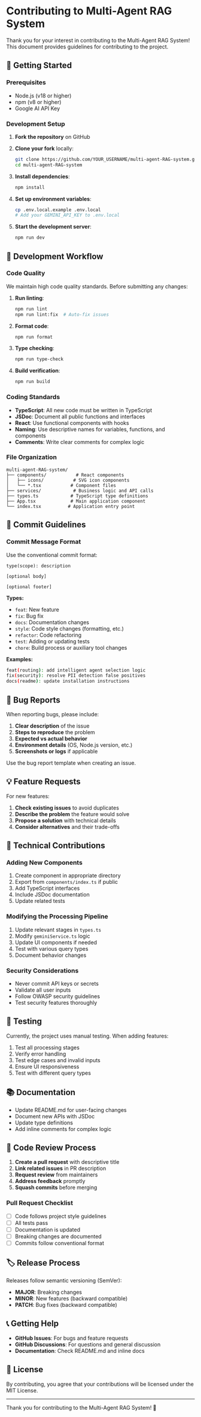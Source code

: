 # Contributing to Multi-Agent RAG System

Thank you for your interest in contributing to the Multi-Agent RAG System! This document provides guidelines for contributing to the project.

## 🚀 Getting Started

### Prerequisites

- Node.js (v18 or higher)
- npm (v8 or higher)
- Google AI API Key

### Development Setup

1. **Fork the repository** on GitHub
2. **Clone your fork** locally:

   ```bash
   git clone https://github.com/YOUR_USERNAME/multi-agent-RAG-system.git
   cd multi-agent-RAG-system
   ```

3. **Install dependencies**:

   ```bash
   npm install
   ```

4. **Set up environment variables**:

   ```bash
   cp .env.local.example .env.local
   # Add your GEMINI_API_KEY to .env.local
   ```

5. **Start the development server**:
   ```bash
   npm run dev
   ```

## 🔧 Development Workflow

### Code Quality

We maintain high code quality standards. Before submitting any changes:

1. **Run linting**:

   ```bash
   npm run lint
   npm run lint:fix  # Auto-fix issues
   ```

2. **Format code**:

   ```bash
   npm run format
   ```

3. **Type checking**:

   ```bash
   npm run type-check
   ```

4. **Build verification**:
   ```bash
   npm run build
   ```

### Coding Standards

- **TypeScript**: All new code must be written in TypeScript
- **JSDoc**: Document all public functions and interfaces
- **React**: Use functional components with hooks
- **Naming**: Use descriptive names for variables, functions, and components
- **Comments**: Write clear comments for complex logic

### File Organization

```
multi-agent-RAG-system/
├── components/           # React components
│   ├── icons/           # SVG icon components
│   └── *.tsx           # Component files
├── services/            # Business logic and API calls
├── types.ts            # TypeScript type definitions
├── App.tsx             # Main application component
└── index.tsx          # Application entry point
```

## 📝 Commit Guidelines

### Commit Message Format

Use the conventional commit format:

```
type(scope): description

[optional body]

[optional footer]
```

**Types:**

- `feat`: New feature
- `fix`: Bug fix
- `docs`: Documentation changes
- `style`: Code style changes (formatting, etc.)
- `refactor`: Code refactoring
- `test`: Adding or updating tests
- `chore`: Build process or auxiliary tool changes

**Examples:**

```bash
feat(routing): add intelligent agent selection logic
fix(security): resolve PII detection false positives
docs(readme): update installation instructions
```

## 🐛 Bug Reports

When reporting bugs, please include:

1. **Clear description** of the issue
2. **Steps to reproduce** the problem
3. **Expected vs actual behavior**
4. **Environment details** (OS, Node.js version, etc.)
5. **Screenshots or logs** if applicable

Use the bug report template when creating an issue.

## 💡 Feature Requests

For new features:

1. **Check existing issues** to avoid duplicates
2. **Describe the problem** the feature would solve
3. **Propose a solution** with technical details
4. **Consider alternatives** and their trade-offs

## 🔧 Technical Contributions

### Adding New Components

1. Create component in appropriate directory
2. Export from `components/index.ts` if public
3. Add TypeScript interfaces
4. Include JSDoc documentation
5. Update related tests

### Modifying the Processing Pipeline

1. Update relevant stages in `types.ts`
2. Modify `geminiService.ts` logic
3. Update UI components if needed
4. Test with various query types
5. Document behavior changes

### Security Considerations

- Never commit API keys or secrets
- Validate all user inputs
- Follow OWASP security guidelines
- Test security features thoroughly

## 🧪 Testing

Currently, the project uses manual testing. When adding features:

1. Test all processing stages
2. Verify error handling
3. Test edge cases and invalid inputs
4. Ensure UI responsiveness
5. Test with different query types

## 📚 Documentation

- Update README.md for user-facing changes
- Document new APIs with JSDoc
- Update type definitions
- Add inline comments for complex logic

## 🤝 Code Review Process

1. **Create a pull request** with descriptive title
2. **Link related issues** in PR description
3. **Request review** from maintainers
4. **Address feedback** promptly
5. **Squash commits** before merging

### Pull Request Checklist

- [ ] Code follows project style guidelines
- [ ] All tests pass
- [ ] Documentation is updated
- [ ] Breaking changes are documented
- [ ] Commits follow conventional format

## 🏷️ Release Process

Releases follow semantic versioning (SemVer):

- **MAJOR**: Breaking changes
- **MINOR**: New features (backward compatible)
- **PATCH**: Bug fixes (backward compatible)

## 📞 Getting Help

- **GitHub Issues**: For bugs and feature requests
- **GitHub Discussions**: For questions and general discussion
- **Documentation**: Check README.md and inline docs

## 📜 License

By contributing, you agree that your contributions will be licensed under the MIT License.

---

Thank you for contributing to the Multi-Agent RAG System! 🎉
